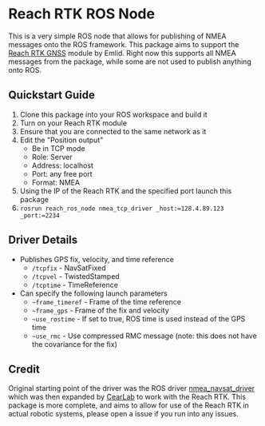 # Reach RTK ROS Node


This is a very simple ROS node that allows for publishing of NMEA messages onto the ROS framework.
This package aims to support the [Reach RTK GNSS](https://emlid.com/shop/reach-rtk-kit/) module by Emlid.
Right now this supports all NMEA messages from the package, while some are not used to publish anything onto ROS.


## Quickstart Guide

1. Clone this package into your ROS workspace and build it
2. Turn on your Reach RTK module
3. Ensure that you are connected to the same network as it
4. Edit the "Position output"
   * Be in TCP mode
   * Role: Server
   * Address: localhost
   * Port: any free port
   * Format: NMEA
5. Using the IP of the Reach RTK and the specified port launch this package
6. `rosrun reach_ros_node nmea_tcp_driver _host:=128.4.89.123 _port:=2234`


## Driver Details

* Publishes GPS fix, velocity, and time reference
  * `/tcpfix` - NavSatFixed
  * `/tcpvel` - TwistedStamped
  * `/tcptime` - TimeReference
* Can specify the following launch parameters
  * `~frame_timeref` - Frame of the time reference
  * `~frame_gps` - Frame of the fix and velocity
  * `~use_rostime` - If set to true, ROS time is used instead of the GPS time
  * `~use_rmc` - Use compressed RMC message (note: this does not have the covariance for the fix)



## Credit

Original starting point of the driver was the ROS driver [nmea_navsat_driver](https://github.com/ros-drivers/nmea_navsat_driver) which was then expanded by [CearLab](https://github.com/CearLab/nmea_tcp_driver) to work with the Reach RTK.
This package is more complete, and aims to allow for use of the Reach RTK in actual robotic systems, please open a issue if you run into any issues.






